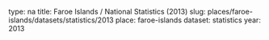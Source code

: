 type: na
title: Faroe Islands / National Statistics (2013)
slug: places/faroe-islands/datasets/statistics/2013
place: faroe-islands
dataset: statistics
year: 2013
